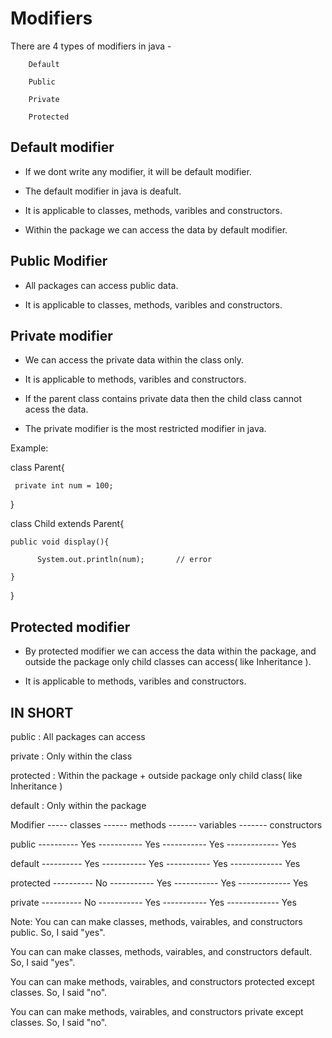 # Modifiers

There are 4 types of modifiers in java - 

        Default

        Public

        Private 

        Protected


## Default modifier

- If we dont write any modifier, it will be default modifier.

- The default modifier in java is deafult. 

- It is applicable to classes, methods, varibles and constructors.

- Within the package we can access the data by default modifier.

## Public Modifier

- All packages can access public data.

- It is applicable to classes, methods, varibles and constructors.


## Private modifier

- We can access the private data within the class only.

- It is applicable to methods, varibles and constructors.

- If the parent class contains private data then the child class cannot acess the data.

- The private modifier is the most restricted modifier in java.

Example:

 class Parent{
 
     private int num = 100;
     
 }

 class Child extends Parent{
 
    public void display(){
    
          System.out.println(num);       // error
          
    }
    
 }

 
## Protected modifier

- By protected modifier we can access the data within the package, and outside the package only child classes can access( like Inheritance ).

- It is applicable to methods, varibles and constructors.

## IN SHORT

public :      All packages can access

private :     Only within the class

protected :      Within the package + outside package only child class( like Inheritance )

default :      Only within the package

Modifier       -----                classes          ------          methods          -------        variables          -------     constructors

public          ----------              Yes           -----------            Yes            -----------         Yes             -------------      Yes

default          ----------              Yes          -----------             Yes            -----------          Yes           -------------     Yes

protected          ----------             No           -----------            Yes            -----------         Yes            -------------      Yes

private          ----------             No           -----------            Yes            -----------         Yes            -------------      Yes



Note: You can can make classes, methods, vairables, and constructors public. So, I said "yes".

You can can make classes, methods, vairables, and constructors default. So, I said "yes".

You can can make methods, vairables, and constructors protected except classes. So, I said "no".

You can can make methods, vairables, and constructors private except classes. So, I said "no".
